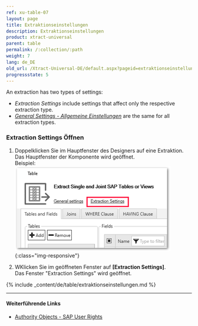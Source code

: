 ```yaml
---
ref: xu-table-07
layout: page
title: Extraktionseinstellungen
description: Extraktionseinstellungen
product: xtract-universal
parent: table
permalink: /:collection/:path
weight: 7
lang: de_DE
old_url: /Xtract-Universal-DE/default.aspx?pageid=extraktionseinstellungen
progressstate: 5
---
```


An extraction has two types of settings: 
- *Extraction Settings* include settings that affect only the respective extraction type.
- [*General Settings - Allgemeine Einstellungen*](./general-settings) are the same for all extraction types. 
 
### Extraction Settings Öffnen
1. Doppelklicken Sie im Hauptfenster des Designers auf eine Extraktion.<br>
Das Hauptfenster der Komponente wird geöffnet.<br>
Beispiel:
![Extraction-Settings](/img/content/Extraction-Settings_designer.png){:class="img-responsive"}

2. WKlicken Sie im geöffneten Fenster auf **[Extraction Settings]**.<br>
Das Fenster "Extraction Settings" wird geöffnet.

{% include _content/de/table/extraktionseinstellungen.md  %}

***********
#### Weiterführende Links
- [Authority Objects - SAP User Rights](https://kb.theobald-software.com/sap/authority-objects-sap-user-rights)